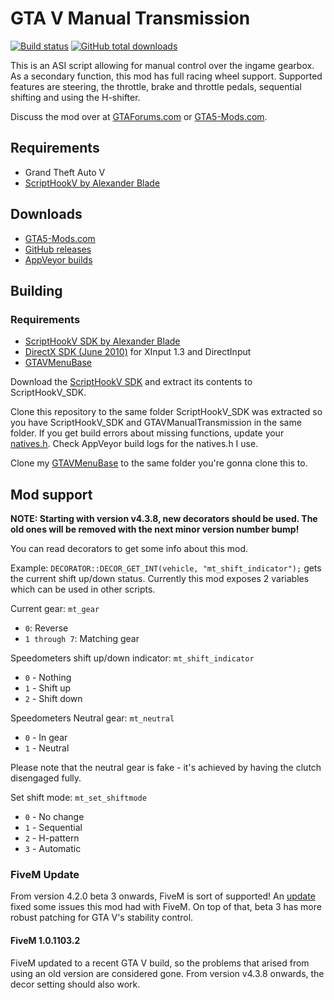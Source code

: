 [comment]: # (GitHub README.md)

GTA V Manual Transmission
=========================
[![Build status](https://ci.appveyor.com/api/projects/status/gy6yh17lp5l1k48d?svg=true)](https://ci.appveyor.com/project/E66666666/gtavmanualtransmission) [![GitHub total downloads](https://img.shields.io/github/downloads/E66666666/GTAVManualTransmission/total.svg)](https://github.com/E66666666/GTAVManualTransmission/releases)

This is an ASI script allowing for manual control over the ingame gearbox. As a secondary function, this mod has full racing wheel support. Supported features are steering, the throttle, brake and throttle pedals, sequential shifting and using the H-shifter.

Discuss the mod over at [GTAForums.com](http://gtaforums.com/topic/840830-manual-transmission/) or [GTA5-Mods.com](https://forums.gta5-mods.com/topic/1840/script-wip-manual-transmission-steering-wheel-support-4-0).


## Requirements
* Grand Theft Auto V
* [ScriptHookV by Alexander Blade](http://www.dev-c.com/gtav/scripthookv/)

## Downloads

* [GTA5-Mods.com](https://www.gta5-mods.com/scripts/manual-transmission-ikt)
* [GitHub releases](https://github.com/E66666666/GTAVManualTransmission/releases)
* [AppVeyor builds](https://ci.appveyor.com/project/E66666666/gtavmanualtransmission/build/artifacts)

## Building

### Requirements
* [ScriptHookV SDK by Alexander Blade](http://www.dev-c.com/gtav/scripthookv/)
* [DirectX SDK (June 2010)](https://www.microsoft.com/en-us/download/details.aspx?id=6812) for XInput 1.3 and DirectInput
* [GTAVMenuBase](https://github.com/E66666666/GTAVMenuBase)

Download the [ScriptHookV SDK](http://www.dev-c.com/gtav/scripthookv/) and extract its contents to ScriptHookV_SDK.

Clone this repository to the same folder ScriptHookV_SDK was extracted so you have ScriptHookV_SDK and GTAVManualTransmission in the same folder. If you get build errors about missing functions, update your [natives.h](http://www.dev-c.com/nativedb/natives.h). Check AppVeyor build logs for the natives.h I use.

Clone my [GTAVMenuBase](https://github.com/E66666666/GTAVMenuBase) to the same folder you're gonna clone this to.

## Mod support
**NOTE: Starting with version v4.3.8, new decorators should be used. The old ones
will be removed with the next minor version number bump!**

You can read decorators to get some info about this mod.

Example: ```DECORATOR::DECOR_GET_INT(vehicle, "mt_shift_indicator");``` gets the current shift up/down status. Currently this mod exposes 2 variables which can be used in other scripts.

Current gear: `mt_gear`
* `0`: Reverse
* `1 through 7`: Matching gear

Speedometers shift up/down indicator: `mt_shift_indicator`
* `0` - Nothing
* `1` - Shift up
* `2` - Shift down

Speedometers Neutral gear: `mt_neutral`
* `0` - In gear
* `1` - Neutral

Please note that the neutral gear is fake - it's achieved by having the clutch disengaged fully.

Set shift mode: `mt_set_shiftmode`
* `0` - No change
* `1` - Sequential
* `2` - H-pattern
* `3` - Automatic

### FiveM Update
From version 4.2.0 beta 3 onwards, FiveM is sort of supported! 
An [update](https://forum.fivem.net/t/fivem-update-march-19th-2017/8703) fixed 
some issues this mod had with FiveM. On top of that, beta 3 has more robust 
patching for GTA V's stability control.

#### FiveM 1.0.1103.2
FiveM updated to a recent GTA V build, so the problems that arised from using
an old version are considered gone. From version v4.3.8 onwards, the decor
setting should also work.
